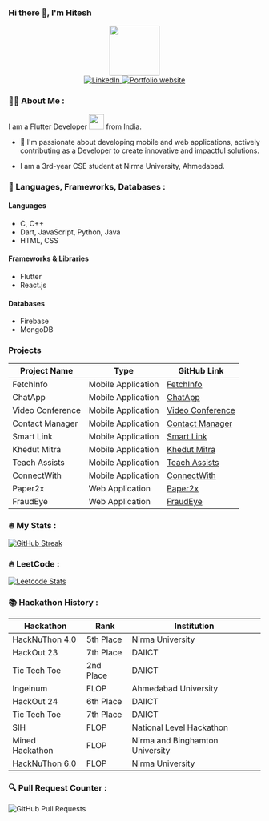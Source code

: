 ### Hi there 👋, I'm Hitesh

<div id="header" align="center">
  <img src="https://media.giphy.com/media/M9gbBd9nbDrOTu1Mqx/giphy.gif" width="100"/>
</div>

<div id="badges" align="center">
  
  <a href="https://in.linkedin.com/in/hitesh-mori-562673273">
    <img src="https://img.shields.io/badge/LinkedIn-blue?style=for-the-badge&logo=linkedin&logoColor=white" alt="LinkedIn"/>
  </a>
  <a href="https://hitesh-mori.vercel.app">
    <img src="https://img.shields.io/badge/website-orange?style=for-the-badge" alt="Portfolio website">
  </a>
</div>

### 👩‍💻 About Me :

I am a Flutter Developer <img src="https://media.giphy.com/media/WUlplcMpOCEmTGBtBW/giphy.gif" width="30"> from India.

- 👀 I'm passionate about developing mobile and web applications, actively contributing as a Developer to create innovative and impactful solutions.

- I am a 3rd-year CSE student at Nirma University, Ahmedabad.

### 🔧 Languages, Frameworks, Databases :

#### **Languages**
- C, C++
- Dart, JavaScript, Python, Java
- HTML, CSS

#### **Frameworks & Libraries**
- Flutter
- React.js

#### **Databases**
- Firebase
- MongoDB

### **Projects**

| **Project Name** | **Type** | **GitHub Link** |
|----------------|-----------|----------------|
| FetchInfo | Mobile Application | [FetchInfo](https://github.com/Hitesh123mori/Scanner-App---Flutter) |
| ChatApp | Mobile Application | [ChatApp](https://github.com/Hitesh123mori/Chat_App) |
| Video Conference | Mobile Application | [Video Conference](https://github.com/Hitesh123mori/video_meet_App) |
| Contact Manager | Mobile Application | [Contact Manager](https://github.com/Hitesh123mori/Contact_Manager) |
| Smart Link | Mobile Application | [Smart Link](https://github.com/Hitesh123mori/ingenious-5.0) |
| Khedut Mitra | Mobile Application | [Khedut Mitra](https://github.com/Hitesh123mori/hack_24?tab=readme-ov-file) |
| Teach Assists | Mobile Application | [Teach Assists](https://github.com/Hitesh123mori/tic-tech-teo-24) |
| ConnectWith | Mobile Application | [ConnectWith](https://github.com/Hitesh123mori/connect_with) |
| Paper2x | Web Application | [Paper2x](https://github.com/Hitesh123mori/mined_2025) |
| FraudEye | Web Application | [FraudEye](https://github.com/Hitesh123mori/hacknuthon-6.0) |



### 🔥 My Stats :
[![GitHub Streak](http://github-readme-streak-stats.herokuapp.com?user=Hitesh123mori&theme=dark&background=000000)](https://git.io/streak-stats)


### 🔥 LeetCode :

[![Leetcode Stats](https://leetcard.jacoblin.cool/harshmori0521)](https://leetcode.com/harshmori0521)

### 📚 Hackathon History :

| Hackathon         | Rank        | Institution |
|------------------|------------|-------------|
| HackNuThon 4.0  | 5th Place   | Nirma University |
| HackOut 23      | 7th Place   | DAIICT |
| Tic Tech Toe    | 2nd Place   | DAIICT |
| Ingeinum        | FLOP        | Ahmedabad University |
| HackOut 24      | 6th Place   | DAIICT |
| Tic Tech Toe    | 7th Place   | DAIICT |
| SIH             | FLOP        | National Level Hackathon |
| Mined Hackathon | FLOP        | Nirma and Binghamton University |
| HackNuThon 6.0  | FLOP        | Nirma University |

### 🔍 Pull Request Counter :
![GitHub Pull Requests](https://img.shields.io/github/issues-pr/Hitesh123mori)

